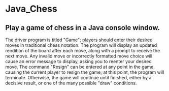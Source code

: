 # Java_Chess
Play a game of chess in a Java console window.
------------------------------------------------
The driver program is titled "Game"; players should enter their desired moves in traditional chess notation.
The program will display an updated rendition of the board after each move, along with a prompt to receive the next move.
Any invalid move or incorrectly formatted move choice will cause an error message to display, asking you to reenter your desired move.
The command "Resign" can be entered at any point in the game, causing the current player to resign the game; at this point, the program will terminate.
Otherwise, the game will continue until finished, either by a decisive result, or one of the many possible "draw" conditions. 



